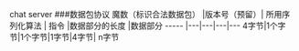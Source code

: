 chat server
###数据包协议
魔数（标识合法数据包）  |版本号（预留）| 所用序列化算法 | 指令  |数据部分的长度 |数据部分
----- |---|---|---|---
4字节|1个字节|1个字节|1字节|4字节| n字节


